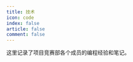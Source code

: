 ```yaml
---
title: 技术
icon: code
index: false
article: false
comment: false
--- 
```


这里记录了项目竞赛部各个成员的编程经验和笔记。

<Catalog level=1 />